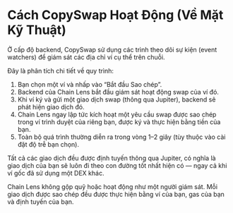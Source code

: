 # Cách CopySwap Hoạt Động (Về Mặt Kỹ Thuật)

Ở cấp độ backend, CopySwap sử dụng các trình theo dõi sự kiện (event watchers) để giám sát các địa chỉ ví cụ thể trên chuỗi.

Đây là phân tích chi tiết về quy trình:
1. Bạn chọn một ví và nhấp vào “Bắt đầu Sao chép”.
2. Backend của Chain Lens bắt đầu giám sát hoạt động swap của ví đó.
3. Khi ví ký và gửi một giao dịch swap (thông qua Jupiter), backend sẽ phát hiện giao dịch đó.
4. Chain Lens ngay lập tức kích hoạt một yêu cầu swap được sao chép trong ví trình duyệt của riêng bạn, được ký và thực hiện bằng tiền của bạn.
5. Toàn bộ quá trình thường diễn ra trong vòng 1–2 giây (tùy thuộc vào cài đặt độ trễ bạn chọn).

Tất cả các giao dịch đều được định tuyến thông qua Jupiter, có nghĩa là giao dịch của bạn sẽ luôn đi theo con đường tốt nhất hiện có — ngay cả khi ví gốc đã sử dụng một DEX khác.

Chain Lens không gộp quỹ hoặc hoạt động như một người giám sát. Mỗi giao dịch được sao chép đều được thực hiện bằng ví của bạn, gas của bạn và định tuyến của bạn.
